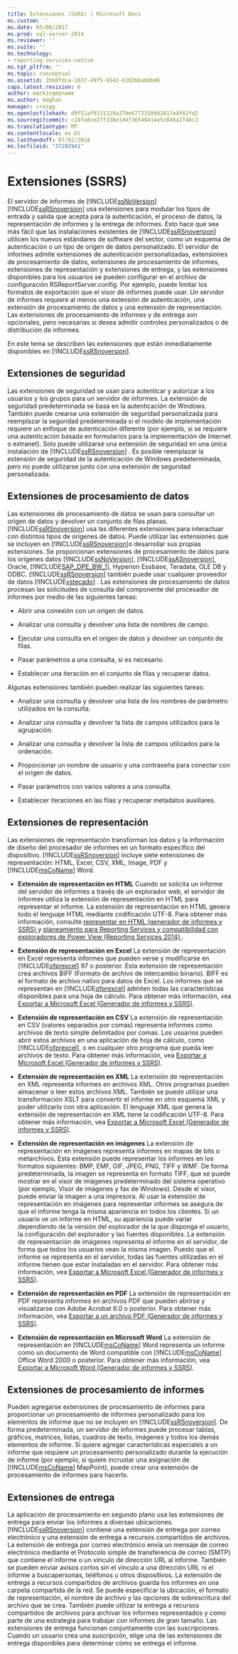 ```yaml
---
title: Extensiones (SSRS) | Microsoft Docs
ms.custom: ''
ms.date: 03/08/2017
ms.prod: sql-server-2014
ms.reviewer: ''
ms.suite: ''
ms.technology:
- reporting-services-native
ms.tgt_pltfrm: ''
ms.topic: conceptual
ms.assetid: 2bb0fdca-1837-49f5-b542-61826bab0b46
caps.latest.revision: 6
author: markingmyname
ms.author: maghan
manager: craigg
ms.openlocfilehash: d9f51af9131329a37be6772310dd2817e4f62fd2
ms.sourcegitcommit: c18fadce27f330e1d4f36549414e5c84ba2f46c2
ms.translationtype: MT
ms.contentlocale: es-ES
ms.lasthandoff: 07/02/2018
ms.locfileid: "37282941"
---
```

# <a name="extensions-ssrs"></a>Extensiones (SSRS)
  El servidor de informes de [!INCLUDE[ssNoVersion](../includes/ssnoversion-md.md)][!INCLUDE[ssRSnoversion](../includes/ssrsnoversion-md.md)] usa extensiones para modular los tipos de entrada y salida que acepta para la autenticación, el proceso de datos, la representación de informes y la entrega de informes. Esto hace que sea más fácil que las instalaciones existentes de [!INCLUDE[ssRSnoversion](../includes/ssrsnoversion-md.md)] utilicen los nuevos estándares de software del sector, como un esquema de autenticación o un tipo de origen de datos personalizado. El servidor de informes admite extensiones de autenticación personalizadas, extensiones de procesamiento de datos, extensiones de procesamiento de informes, extensiones de representación y extensiones de entrega, y las extensiones disponibles para los usuarios se pueden configurar en el archivo de configuración RSReportServer.config. Por ejemplo, puede limitar los formatos de exportación que el visor de informes puede usar. Un servidor de informes requiere al menos una extensión de autenticación, una extensión de procesamiento de datos y una extensión de representación. Las extensiones de procesamiento de informes y de entrega son opcionales, pero necesarias si desea admitir controles personalizados o de distribución de informes.  
  
 En este tema se describen las extensiones que están inmediatamente disponibles en [!INCLUDE[ssRSnoversion](../includes/ssrsnoversion-md.md)].  
  
## <a name="security-extensions"></a>Extensiones de seguridad  
 Las extensiones de seguridad se usan para autenticar y autorizar a los usuarios y los grupos para un servidor de informes. La extensión de seguridad predeterminada se basa en la autenticación de Windows. También puede crearse una extensión de seguridad personalizada para reemplazar la seguridad predeterminada si el modelo de implementación requiere un enfoque de autenticación diferente (por ejemplo, si se requiere una autenticación basada en formularios para la implementación de Internet o extranet). Solo puede utilizarse una extensión de seguridad en una única instalación de [!INCLUDE[ssRSnoversion](../includes/ssrsnoversion-md.md)] . Es posible reemplazar la extensión de seguridad de la autenticación de Windows predeterminada, pero no puede utilizarse junto con una extensión de seguridad personalizada.  
  
## <a name="data-processing-extensions"></a>Extensiones de procesamiento de datos  
 Las extensiones de procesamiento de datos se usan para consultar un origen de datos y devolver un conjunto de filas planas. [!INCLUDE[ssRSnoversion](../includes/ssrsnoversion-md.md)] usa las diferentes extensiones para interactuar con distintos tipos de orígenes de datos. Puede utilizar las extensiones que se incluyen en [!INCLUDE[ssRSnoversion](../includes/ssrsnoversion-md.md)]o desarrollar sus propias extensiones. Se proporcionan extensiones de procesamiento de datos para los orígenes datos [!INCLUDE[ssNoVersion](../includes/ssnoversion-md.md)], [!INCLUDE[ssASnoversion](../includes/ssasnoversion-md.md)], Oracle, [!INCLUDE[SAP_DPE_BW_1](../includes/sap-dpe-bw-1-md.md)], Hyperion Essbase, Teradata, OLE DB y ODBC. [!INCLUDE[ssRSnoversion](../includes/ssrsnoversion-md.md)] también puede usar cualquier proveedor de datos [!INCLUDE[vstecado](../includes/vstecado-md.md)] . Las extensiones de procesamiento de datos procesan las solicitudes de consulta del componente del procesador de informes por medio de las siguientes tareas:  
  
-   Abrir una conexión con un origen de datos.  
  
-   Analizar una consulta y devolver una lista de nombres de campo.  
  
-   Ejecutar una consulta en el origen de datos y devolver un conjunto de filas.  
  
-   Pasar parámetros a una consulta, si es necesario.  
  
-   Establecer una iteración en el conjunto de filas y recuperar datos.  
  
 Algunas extensiones también pueden realizar las siguientes tareas:  
  
-   Analizar una consulta y devolver una lista de los nombres de parámetro utilizados en la consulta.  
  
-   Analizar una consulta y devolver la lista de campos utilizados para la agrupación.  
  
-   Analizar una consulta y devolver la lista de campos utilizados para la ordenación.  
  
-   Proporcionar un nombre de usuario y una contraseña para conectar con el origen de datos.  
  
-   Pasar parámetros con varios valores a una consulta.  
  
-   Establecer iteraciones en las filas y recuperar metadatos auxiliares.  
  
## <a name="rendering-extensions"></a>Extensiones de representación  
 Las extensiones de representación transforman los datos y la información de diseño del procesador de informes en un formato específico del dispositivo. [!INCLUDE[ssRSnoversion](../includes/ssrsnoversion-md.md)] incluye siete extensiones de representación: HTML, Excel, CSV, XML, Image, PDF y [!INCLUDE[msCoName](../includes/msconame-md.md)] Word.  
  
-   **Extensión de representación en HTML** Cuando se solicita un informe del servidor de informes a través de un explorador web, el servidor de informes utiliza la extensión de representación en HTML para representar el informe. La extensión de representación en HTML genera todo el lenguaje HTML mediante codificación UTF-8. Para obtener más información, consulte [representar en HTML &#40;generador de informes y SSRS&#41; ](report-builder/rendering-to-html-report-builder-and-ssrs.md) y [planeamiento para Reporting Services y compatibilidad con exploradores de Power View &#40;Reporting Services 2014&#41; ](../../2014/reporting-services/browser-support-for-reporting-services-and-power-view.md).  
  
-   **Extensión de representación en Excel** La extensión de representación en Excel representa informes que pueden verse y modificarse en [!INCLUDE[ofprexcel](../includes/ofprexcel-md.md)] 97 o posterior. Esta extensión de representación crea archivos BIFF (Formato de archivo de intercambio binario). BIFF es el formato de archivo nativo para datos de Excel. Los informes que se representan en [!INCLUDE[ofprexcel](../includes/ofprexcel-md.md)] admiten todas las características disponibles para una hoja de cálculo. Para obtener más información, vea [Exportar a Microsoft Excel &#40;Generador de informes y SSRS&#41;](report-builder/exporting-to-microsoft-excel-report-builder-and-ssrs.md).  
  
-   **Extensión de representación en CSV** La extensión de representación en CSV (valores separados por comas) representa informes como archivos de texto simple delimitados por comas. Los usuarios pueden abrir estos archivos en una aplicación de hoja de cálculo, como [!INCLUDE[ofprexcel](../includes/ofprexcel-md.md)], o en cualquier otro programa que pueda leer archivos de texto. Para obtener más información, vea [Exportar a Microsoft Excel &#40;Generador de informes y SSRS&#41;](report-builder/exporting-to-a-csv-file-report-builder-and-ssrs.md).  
  
-   **Extensión de representación en XML** La extensión de representación en XML representa informes en archivos XML. Otros programas pueden almacenar o leer estos archivos XML. También se puede utilizar una transformación XSLT para convertir el informe en otro esquema XML y poder utilizarlo con otra aplicación. El lenguaje XML que genera la extensión de representación en XML tiene la codificación UTF-8. Para obtener más información, vea [Exportar a Microsoft Excel &#40;Generador de informes y SSRS&#41;](report-builder/exporting-to-xml-report-builder-and-ssrs.md).  
  
-   **Extensión de representación en imágenes** La extensión de representación en imágenes representa informes en mapas de bits o metarchivos. Esta extensión puede representar los informes en los formatos siguientes: BMP, EMF, GIF, JPEG, PNG, TIFF y WMF. De forma predeterminada, la imagen se representa en formato TIFF, que se puede mostrar en el visor de imágenes predeterminado del sistema operativo (por ejemplo, Visor de imágenes y fax de Windows). Desde el visor, puede enviar la imagen a una impresora. Al usar la extensión de representación en imágenes para representar informes se asegura de que el informe tenga la misma apariencia en todos los clientes. Si un usuario ve un informe en HTML, su apariencia puede variar dependiendo de la versión del explorador de la que disponga el usuario, la configuración del explorador y las fuentes disponibles. La extensión de representación de imágenes representa el informe en el servidor, de forma que todos los usuarios vean la misma imagen. Puesto que el informe se representa en el servidor, todas las fuentes utilizadas en el informe tienen que estar instaladas en el servidor. Para obtener más información, vea [Exportar a Microsoft Excel &#40;Generador de informes y SSRS&#41;](report-builder/exporting-to-an-image-file-report-builder-and-ssrs.md).  
  
-   **Extensión de representación en PDF** La extensión de representación en PDF representa informes en archivos PDF que pueden abrirse y visualizarse con Adobe Acrobat 6.0 o posterior. Para obtener más información, vea [Exportar a un archivo PDF &#40;Generador de informes y SSRS&#41;](report-builder/exporting-to-a-pdf-file-report-builder-and-ssrs.md).  
  
-   **Extensión de representación en Microsoft Word** La extensión de representación en [!INCLUDE[msCoName](../includes/msconame-md.md)] Word representa un informe como un documento de Word compatible con [!INCLUDE[msCoName](../includes/msconame-md.md)] Office Word 2000 o posterior. Para obtener más información, vea [Exportar a Microsoft Word &#40;Generador de informes y SSRS&#41;](report-builder/exporting-to-microsoft-word-report-builder-and-ssrs.md).  
  
## <a name="report-processing-extensions"></a>Extensiones de procesamiento de informes  
 Pueden agregarse extensiones de procesamiento de informes para proporcionar un procesamiento de informes personalizado para los elementos de informe que no se incluyen en [!INCLUDE[ssRSnoversion](../includes/ssrsnoversion-md.md)]. De forma predeterminada, un servidor de informes puede procesar tablas, gráficos, matrices, listas, cuadros de texto, imágenes y todos los demás elementos de informe. Si quiere agregar características especiales a un informe que requiere un procesamiento personalizado durante la ejecución de informe (por ejemplo, si quiere incrustar una asignación de [!INCLUDE[msCoName](../includes/msconame-md.md)] MapPoint), puede crear una extensión de procesamiento de informes para hacerlo.  
  
## <a name="delivery-extensions"></a>Extensiones de entrega  
 La aplicación de procesamiento en segundo plano usa las extensiones de entrega para enviar los informes a diversas ubicaciones. [!INCLUDE[ssRSnoversion](../includes/ssrsnoversion-md.md)] contiene una extensión de entrega por correo electrónico y una extensión de entrega a recursos compartidos de archivos. La extensión de entrega por correo electrónico envía un mensaje de correo electrónico mediante el Protocolo simple de transferencia de correo (SMTP) que contiene el informe o un vínculo de dirección URL al informe. También se pueden enviar avisos cortos sin el vínculo a una dirección URL ni el informe a buscapersonas, teléfonos u otros dispositivos. La extensión de entrega a recursos compartidos de archivos guarda los informes en una carpeta compartida de la red. Se puede especificar la ubicación, el formato de representación, el nombre de archivo y las opciones de sobrescritura del archivo que se crea. También puede utilizar la entrega a recursos compartidos de archivos para archivar los informes representados y como parte de una estrategia para trabajar con informes de gran tamaño. Las extensiones de entrega funcionan conjuntamente con las suscripciones. Cuando un usuario crea una suscripción, elige una de las extensiones de entrega disponibles para determinar cómo se entrega el informe.  
  
  
